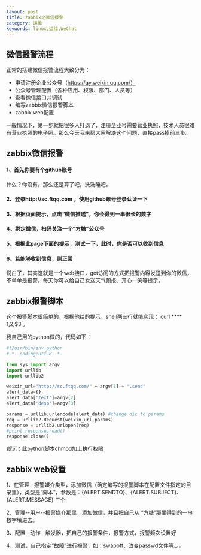 ```yaml
---
layout: post
title: zabbix之微信报警
category: 运维
keywords: linux,运维,WeChat
---
```


## 微信报警流程
正常的搭建微信报警流程大致分为：
- 申请注册企业公众号（https://qy.weixin.qq.com/）
- 公众号管理配置（各种应用、权限、部门、人员等）
- 查看微信接口并调试
- 编写zabbix微信报警脚本
- zabbix web配置

一般情况下，第一步就把很多人打退了，注册企业号需要营业执照，技术人员很难有营业执照的电子照。那么今天我来帮大家解决这个问题，直接pass掉前三步。

## zabbix微信报警

#### 1、首先你要有个github账号
什么？你没有，那么还是算了吧，洗洗睡吧。
#### 2、登录http://sc.ftqq.com ，使用github账号登录认证一下
#### 3、根据页面提示，点击“微信推送”，你会得到一串很长的数字
#### 4、绑定微信，扫码关注一个“方糖”公众号
#### 5、根据此page下面的提示，测试一下，此时，你是否可以收到信息
#### 6、若能够收到信息，则正常

说白了，其实这就是一个web接口，get访问的方式把报警内容发送到你的微信，不单单是报警，每天你可以给自己发送天气预报、开心一笑等提示。

## zabbix报警脚本

这个报警脚本很简单的，根据他给的提示，shell两三行就能实现：
curl ****   $1,$2,$3 。

我自己用的python做的，代码如下：
```python
#!/usr/bin/env python
#-*- coding:utf-8 -*-

from sys import argv
import urllib
import urllib2

weixin_url="http://sc.ftqq.com/" + argv[1] + ".send"
alert_data={}
alert_data['text']=argv[2]
alert_data['desp']=argv[3]

params = urllib.urlencode(alert_data) #change dic to params
req = urllib2.Request(weixin_url,params)
response = urllib2.urlopen(req)
#print response.read()
response.close()
```

*提示*：此python脚本chmod加上执行权限

## zabbix web设置
1、在管理--报警媒介类型，添加微信（确定编写的报警脚本在配置文件指定的目录里），类型是“脚本”，参数是：{ALERT.SENDTO}、{ALERT.SUBJECT}、{ALERT.MESSAGE} 三个

2、管理--用户--报警媒介那里，添加微信，并且把自己从 “方糖”那里得到的一串数字填进去。

3、配置--动作--触发器，把自己的报警条件，报警方式，报警频次设置好

4、测试，自己指定“故障”进行报警，如：swapoff、改变passwd文件等。。。
